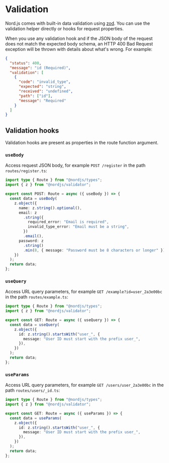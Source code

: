 # Validation

Nord.js comes with built-in data validation using [zod](https://github.com/colinhacks/zod). You can use the validation helper directly or hooks for request properties.

When you use any validation hook and if the JSON body of the request does not match the expected body schema, an HTTP 400 Bad Request exception will be thrown with details about what's wrong. For example:

```json
{
  "status": 400,
  "message": "id (Required)",
  "validation": [
    {
      "code": "invalid_type",
      "expected": "string",
      "received": "undefined",
      "path": ["id"],
      "message": "Required"
    }
  ]
}
```

## Validation hooks

Validation hooks are present as properties in the route function argument.

### `useBody`

Access request JSON body, for example `POST /register` in the path `routes/register.ts`:

```ts
import type { Route } from "@nordjs/types";
import { z } from "@nordjs/validator";

export const POST: Route = async ({ useBody }) => {
  const data = useBody(
    z.object({
      name: z.string().optional(),
      email: z
        .string({
          required_error: "Email is required",
          invalid_type_error: "Email must be a string",
        })
        .email(),
      password: z
        .string()
        .min(8, { message: "Password must be 8 characters or longer" }),
    })
  );
  return data;
};
```

### `useQuery`

Access URL query parameters, for example `GET /example?id=user_2a3e00bc` in the path `routes/example.ts`:

```ts
import type { Route } from "@nordjs/types";
import { z } from "@nordjs/validator";

export const GET: Route = async ({ useQuery }) => {
  const data = useQuery(
    z.object({
      id: z.string().startsWith("user_", {
        message: "User ID must start with the prefix user_",
      }),
    })
  );
  return data;
};
```

### `useParams`

Access URL query parameters, for example `GET /users/user_2a3e00bc` in the path `routes/users/_id.ts`:

```ts
import type { Route } from "@nordjs/types";
import { z } from "@nordjs/validator";

export const GET: Route = async ({ useParams }) => {
  const data = useParams(
    z.object({
      id: z.string().startsWith("user_", {
        message: "User ID must start with the prefix user_",
      }),
    })
  );
  return data;
};
```
